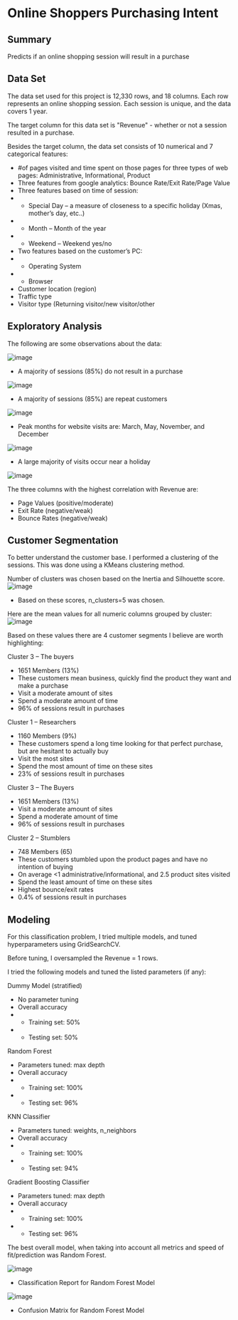 # Online Shoppers Purchasing Intent

Summary
---
Predicts if an online shopping session will result in a purchase

Data Set
---
The data set used for this project is 12,330 rows, and 18 columns. Each row represents an online shopping session. Each session is unique, and the data covers 1 year.

The target column for this data set is "Revenue" - whether or not a session resulted in a purchase.

Besides the target column, the data set consists of 10 numerical and 7 categorical features:

* #of pages visited and time spent on those pages for three types of web pages: Administrative, Informational, Product
* Three features from google analytics: Bounce Rate/Exit Rate/Page Value
* Three features based on time of session:
* * Special Day – a measure of closeness to a specific holiday (Xmas, mother’s day, etc..)
* * Month – Month of the year
* * Weekend – Weekend yes/no
* Two features based on the customer’s PC:
* * Operating System
* * Browser
* Customer location (region)
* Traffic type
* Visitor type (Returning visitor/new visitor/other

Exploratory Analysis
---
The following are some observations about the data:

![image](https://user-images.githubusercontent.com/99829862/164612937-193ab476-1247-45ca-bdd6-449b6dcf36a7.png)

* A majority of sessions (85%) do not result in a purchase

![image](https://user-images.githubusercontent.com/99829862/164613042-8b3b85c4-a9f6-467c-92bf-c0a22767888a.png)

* A majority of sessions (85%) are repeat customers

![image](https://user-images.githubusercontent.com/99829862/164613137-8bef3407-57e2-4d34-8a0e-cc76dab4ea2e.png)

* Peak months for website visits are: March, May, November, and December

![image](https://user-images.githubusercontent.com/99829862/164613340-eb589500-38ce-4ca1-b246-a1edf0ae5276.png)

* A large majority of visits occur near a holiday

![image](https://user-images.githubusercontent.com/99829862/164613523-d5c19503-4600-4deb-b450-376a2e9ad058.png)

The three columns with the highest correlation with Revenue are:
* Page Values (positive/moderate)
* Exit Rate (negative/weak)
* Bounce Rates (negative/weak)

Customer Segmentation
---

To better understand the customer base. I performed a clustering of the sessions. This was done using a KMeans clustering method.

Number of clusters was chosen based on the Inertia and Silhouette score.
![image](https://user-images.githubusercontent.com/99829862/164613650-c4cfa9ac-0795-40da-b3d9-91d315156bf0.png)

* Based on these scores, n_clusters=5 was chosen.

Here are the mean values for all numeric columns grouped by cluster:
![image](https://user-images.githubusercontent.com/99829862/164613736-dcc25c79-892d-4bdb-98c9-05369bf553b8.png)

Based on these values there are 4 customer segments I believe are worth highlighting:

Cluster 3 – The buyers
* 1651 Members (13%)
* These customers mean business, quickly find the product they want and make a purchase
* Visit a moderate amount of sites
* Spend a moderate amount of time
* 96% of sessions result in purchases

Cluster 1 – Researchers
* 1160 Members (9%)
* These customers spend a long time looking for that perfect purchase, but are hesitant to actually buy
* Visit the most sites
* Spend the most amount of time on these sites
* 23% of sessions result in purchases

Cluster 3 – The Buyers
* 1651 Members (13%)
* Visit a moderate amount of sites
* Spend a moderate amount of time
* 96% of sessions result in purchases

Cluster 2 – Stumblers
* 748 Members (65)
* These customers stumbled upon the product pages and have no intention of buying
* On average <1 administrative/informational, and 2.5 product sites visited
* Spend the least amount of time on these sites
* Highest bounce/exit rates
* 0.4% of sessions result in purchases

Modeling
---

For this classification problem, I tried multiple models, and tuned hyperparameters using GridSearchCV.

Before tuning, I oversampled the Revenue = 1 rows.

I tried the following models and tuned the listed parameters (if any):

Dummy Model (stratified)
* No parameter tuning
* Overall accuracy
* * Training set: 50%
* * Testing set: 50%

Random Forest
* Parameters tuned: max depth
* Overall accuracy
* * Training set: 100%
* * Testing set: 96%

KNN Classifier
* Parameters tuned: weights, n_neighbors
* Overall accuracy
* * Training set: 100%
* * Testing set: 94%

Gradient Boosting Classifier
* Parameters tuned: max depth
* Overall accuracy
* * Training set: 100%
* * Testing set: 96%

The best overall model, when taking into account all metrics and speed of fit/prediction was Random Forest. 

![image](https://user-images.githubusercontent.com/99829862/165889306-8ad315c6-e2df-4281-8372-3cc8982bb646.png)
* Classification Report for Random Forest Model

![image](https://user-images.githubusercontent.com/99829862/165889344-54456779-ffb4-4ebb-b20b-f653940d62ce.png)
* Confusion Matrix for Random Forest Model
